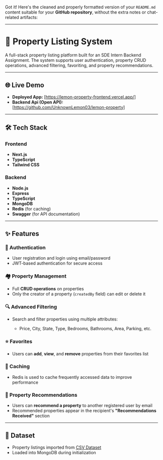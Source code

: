 Got it! Here's the cleaned and properly formatted version of your `README.md` content suitable for your **GitHub repository**, without the extra notes or chat-related artifacts:

---

# 🏡 Property Listing System

A full-stack property listing platform built for an SDE Intern Backend Assignment. The system supports user authentication, property CRUD operations, advanced filtering, favoriting, and property recommendations.

---

## 🌐 Live Demo

* **Deployed App:** \[https://lemon-property-frontend.vercel.app/]
* **Backend Api (Open API):** \[https://github.com/UnknownLemon03/lemon-property]

---

## 🛠 Tech Stack

### Frontend

* **Next.js**
* **TypeScript**
* **Tailwind CSS**

### Backend

* **Node.js**
* **Express**
* **TypeScript**
* **MongoDB**
* **Redis** (for caching)
* **Swagger** (for API documentation)

---

## ✨ Features

### 🔐 Authentication

* User registration and login using email/password
* JWT-based authentication for secure access

### 🏘️ Property Management

* Full **CRUD operations** on properties
* Only the creator of a property (`createdBy` field) can edit or delete it

### 🔍 Advanced Filtering

* Search and filter properties using multiple attributes:

  * Price, City, State, Type, Bedrooms, Bathrooms, Area, Parking, etc.

### ⭐ Favorites

* Users can **add**, **view**, and **remove** properties from their favorites list

### 🔄 Caching

* Redis is used to cache frequently accessed data to improve performance

### 📢 Property Recommendations

* Users can **recommend a property** to another registered user by email
* Recommended properties appear in the recipient's **"Recommendations Received"** section

---

## 📂 Dataset

* Property listings imported from [CSV Dataset](https://cdn2.gro.care/db424fd9fb74_1748258398689.csv)
* Loaded into MongoDB during initialization

